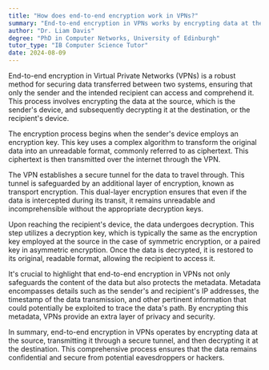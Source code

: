 ```yaml
---
title: "How does end-to-end encryption work in VPNs?"
summary: "End-to-end encryption in VPNs works by encrypting data at the source and decrypting it at the destination."
author: "Dr. Liam Davis"
degree: "PhD in Computer Networks, University of Edinburgh"
tutor_type: "IB Computer Science Tutor"
date: 2024-08-09
---
```


End-to-end encryption in Virtual Private Networks (VPNs) is a robust method for securing data transferred between two systems, ensuring that only the sender and the intended recipient can access and comprehend it. This process involves encrypting the data at the source, which is the sender's device, and subsequently decrypting it at the destination, or the recipient's device.

The encryption process begins when the sender's device employs an encryption key. This key uses a complex algorithm to transform the original data into an unreadable format, commonly referred to as ciphertext. This ciphertext is then transmitted over the internet through the VPN.

The VPN establishes a secure tunnel for the data to travel through. This tunnel is safeguarded by an additional layer of encryption, known as transport encryption. This dual-layer encryption ensures that even if the data is intercepted during its transit, it remains unreadable and incomprehensible without the appropriate decryption keys.

Upon reaching the recipient's device, the data undergoes decryption. This step utilizes a decryption key, which is typically the same as the encryption key employed at the source in the case of symmetric encryption, or a paired key in asymmetric encryption. Once the data is decrypted, it is restored to its original, readable format, allowing the recipient to access it.

It's crucial to highlight that end-to-end encryption in VPNs not only safeguards the content of the data but also protects the metadata. Metadata encompasses details such as the sender's and recipient's IP addresses, the timestamp of the data transmission, and other pertinent information that could potentially be exploited to trace the data's path. By encrypting this metadata, VPNs provide an extra layer of privacy and security.

In summary, end-to-end encryption in VPNs operates by encrypting data at the source, transmitting it through a secure tunnel, and then decrypting it at the destination. This comprehensive process ensures that the data remains confidential and secure from potential eavesdroppers or hackers.
    